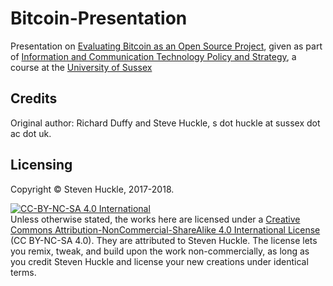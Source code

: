 # Bitcoin-Presentation

Presentation on [Evaluating Bitcoin as an Open Source Project](/presentation/bitcoin.md), given as part of [Information and Communication Technology Policy and Strategy](http://www.sussex.ac.uk/bmec/internal/departments/spru/pgcourses/2016/L1520T/62854), a course at the [University of Sussex](http://www.sussex.ac.uk/)

## Credits

Original author: Richard Duffy and Steve Huckle, s dot huckle at sussex dot ac dot uk.

## Licensing

Copyright © Steven Huckle, 2017-2018.

<a rel="license" href="http://creativecommons.org/licenses/by-nc-sa/4.0/"><img alt="CC-BY-NC-SA 4.0 International" style="border-width:0" src="https://i.creativecommons.org/l/by-nc-sa/4.0/88x31.png" /></a><br />
Unless otherwise stated, the works here are licensed under a [Creative Commons Attribution-NonCommercial-ShareAlike 4.0 International License](https://creativecommons.org/licenses/by-nc-sa/4.0/) (CC BY-NC-SA 4.0). They are attributed to Steven Huckle. The license lets you remix, tweak, and build upon the work non-commercially, as long as you credit Steven Huckle and license your new creations under identical terms.
